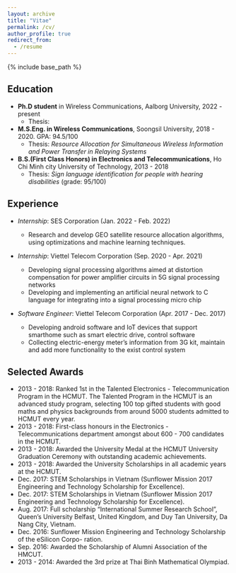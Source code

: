 ```yaml
---
layout: archive
title: "Vitae"
permalink: /cv/
author_profile: true
redirect_from:
  - /resume
---
```


{% include base_path %}

## Education

* **Ph.D student** in Wireless Communications, Aalborg University, 2022 - present 
   * Thesis: 
* **M.S.Eng. in Wireless Communications**, Soongsil University, 2018 - 2020. GPA: 94.5/100
  * Thesis: _Resource Allocation for Simultaneous Wireless Information and Power Transfer in Relaying
Systems_
* **B.S.(First Class Honors) in Electronics and Telecommunications**, Ho Chi Minh city University of Technology, 2013 - 2018
   * Thesis: _Sign language identification for people with hearing disabilities_ (grade: 95/100)

## Experience
* _Internship_: SES Corporation (Jan. 2022 - Feb. 2022)
   - Research and develop GEO satellite resource allocation algorithms, using optimizations and machine
learning techniques.

* _Internship_: Viettel Telecom Corporation (Sep. 2020 - Apr. 2021)
   - Developing signal processing algorithms aimed at distortion compensation for power amplifier circuits
in 5G signal processing networks
   - Developing and implementing an artificial neural network to C language for integrating into a signal
processing micro chip

* _Software Engineer_: Viettel Telecom Corporation (Apr. 2017 - Dec. 2017)
   - Developing android software and IoT devices that support smarthome such as smart electric drive,
control software
   - Collecting electric-energy meter’s information from 3G kit, maintain and add more functionality to the exist control system

## Selected Awards
* 2013 - 2018: Ranked 1st in the Talented Electronics - Telecommunication Program in the HCMUT. The Talented Program in the HCMUT is an advanced study program, selecting 100 top gifted students with good maths and physics backgrounds from around 5000 students admitted to HCMUT every year.
* 2013 - 2018: First-class honours in the Electronics - Telecommunications department amongst
about 600 - 700 candidates in the HCMUT.
* 2013 - 2018: Awarded the University Medal at the HCMUT University Graduation Ceremony
with outstanding academic achievements.
* 2013 - 2018: Awarded the University Scholarships in all academic years at the HCMUT.
* Dec. 2017: STEM Scholarships in Vietnam (Sunflower Mission 2017 Engineering and Technology
Scholarship for Excellence).
* Dec. 2017: STEM Scholarships in Vietnam (Sunflower Mission 2017 Engineering and Technology
Scholarship for Excellence).
* Aug. 2017: Full scholarship “International Summer Research School”, Queen’s University
Belfast, United Kingdom, and Duy Tan University, Da Nang City, Vietnam.
* Dec. 2016: Sunflower Mission Engineering and Technology Scholarship of the eSilicon Corpo-
ration.
* Sep. 2016: Awarded the Scholarship of Alumni Association of the HMCUT.
* 2013 - 2014: Awarded the 3rd prize at Thai Binh Mathematical Olympiad.
<!-- ## Eperience

* Summer 2015: Research Assistant
  * Github University
  * Duties included: Tagging issues
  * Supervisor: Professor Git

* Fall 2015: Research Assistant
  * Github University
  * Duties included: Merging pull requests
  * Supervisor: Professor Hub
  
## Skills

* Skill 1
* Skill 2
  * Sub-skill 2.1
  * Sub-skill 2.2
  * Sub-skill 2.3
* Skill 3

## Publications

  <ul>{% for post in site.publications %}
    {% include archive-single-cv.html %}
  {% endfor %}</ul>
  
## Talks

  <ul>{% for post in site.talks %}
    {% include archive-single-talk-cv.html %}
  {% endfor %}</ul>
  
## Teaching

  <ul>{% for post in site.teaching %}
    {% include archive-single-cv.html %}
  {% endfor %}</ul>
  
## Service and leadership

* Currently signed in to 43 different slack teams -->
